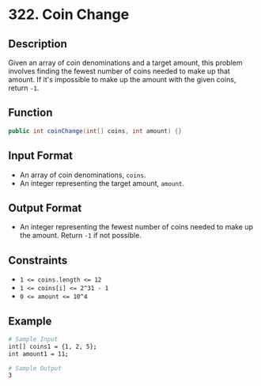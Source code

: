 # 322. Coin Change

## Description

Given an array of coin denominations and a target amount, this problem involves finding the fewest number of coins needed to make up that amount. If it's impossible to make up the amount with the given coins, return `-1`.

## Function

```java
public int coinChange(int[] coins, int amount) {}
```

## Input Format

- An array of coin denominations, `coins`.
- An integer representing the target amount, `amount`.

## Output Format

- An integer representing the fewest number of coins needed to make up the amount. Return `-1` if not possible.

## Constraints

- `1 <= coins.length <= 12`
- `1 <= coins[i] <= 2^31 - 1`
- `0 <= amount <= 10^4`

## Example

```bash
# Sample Input
int[] coins1 = {1, 2, 5};
int amount1 = 11;

# Sample Output
3
```
